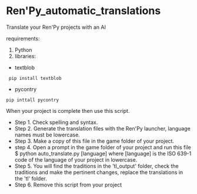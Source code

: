 # Ren'Py_automatic_translations
Translate your Ren'Py projects with an AI

requirements:
1. Python
2. libraries:
  - textblob
  
``` pip install textblob```
  
  - pycontry 
  
```pip inttall pycontry```

When your project is complete then use this script.
* Step 1. Check spelling and syntax.
* Step 2. Generate the translation files with the Ren'Py launcher,
        language names must be lowercase.
* Step 3. Make a copy of this file in the game folder of your project.
* step 4. Open a prompt in the game folder of your project and run this file
              $ python auto_translate.py [language]
        where [language] is the ISO 639-1 code of the language of your project in lowercase.
* Step 5. You will find the traditions in the 'tl_output' folder, check the 
        traditions and make the pertinent changes, replace the translations
        in the 'tl' folder.
* Step 6. Remove this script from your project
